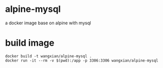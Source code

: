 # alpine-mysql
a docker image base on alpine with mysql

# build image
```
docker build -t wangxian/alpine-mysql .
docker run -it --rm -v $(pwd):/app -p 3306:3306 wangxian/alpine-mysql
```